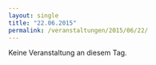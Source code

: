 ```yaml
---
layout: single
title: "22.06.2015"
permalink: /veranstaltungen/2015/06/22/
---
```


Keine Veranstaltung an diesem Tag.
